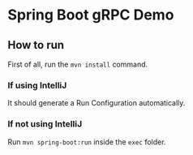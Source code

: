 # Spring Boot gRPC Demo

## How to run
First of all, run the `mvn install` command.

### If using IntelliJ
It should generate a Run Configuration automatically.

### If not using IntelliJ
Run `mvn spring-boot:run` inside the `exec` folder.